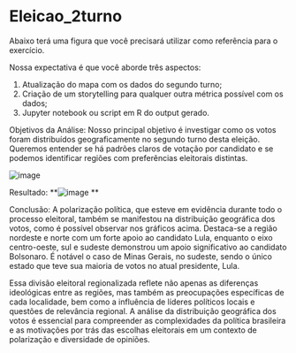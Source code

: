 # Eleicao_2turno
 Abaixo terá uma figura que você precisará utilizar como referência para o exercício. 
 
Nossa expectativa é que você aborde três aspectos: 
1. Atualização do mapa com os dados do segundo turno;
2. Criação de um storytelling para qualquer outra métrica possível com os dados;
3. Jupyter notebook ou script em R do output gerado.

Objetivos da Análise: Nosso principal objetivo é investigar como os votos foram distribuídos geograficamente no segundo turno desta eleição. Queremos entender se há padrões claros de votação por candidato e se podemos identificar regiões com preferências eleitorais distintas.

![image](https://github.com/thaisgulias/Eleicao_2turno/assets/122481212/048f3766-8fbd-4667-b64b-82824db36aff)


Resultado: 
**![image](https://github.com/thaisgulias/Eleicao_2turno/assets/122481212/4503910e-6696-4c14-8ea9-ff868d3a7ebd)
**

Conclusão:
A polarização política, que esteve em evidência durante todo o processo eleitoral, também se manifestou na distribuição geográfica dos votos, como é possível observar nos gráficos acima. Destaca-se a região nordeste e norte com um forte apoio ao candidato Lula, enquanto o eixo centro-oeste, sul e sudeste demonstrou um apoio significativo ao candidato Bolsonaro. É notável o caso de Minas Gerais, no sudeste, sendo o único estado que teve sua maioria de votos no atual presidente, Lula.

Essa divisão eleitoral regionalizada reflete não apenas as diferenças ideológicas entre as regiões, mas também as preocupações específicas de cada localidade, bem como a influência de líderes políticos locais e questões de relevância regional. A análise da distribuição geográfica dos votos é essencial para compreender as complexidades da política brasileira e as motivações por trás das escolhas eleitorais em um contexto de polarização e diversidade de opiniões.

 
